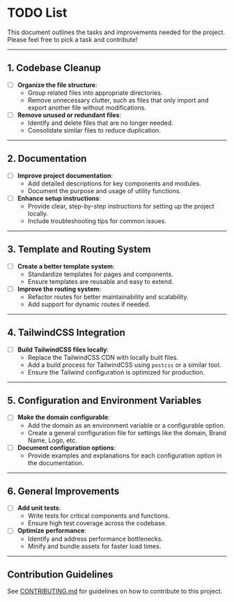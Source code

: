 # TODO List

This document outlines the tasks and improvements needed for the project. Please feel free to pick a task and contribute!

---

## 1. Codebase Cleanup

- [ ] **Organize the file structure**:
  - Group related files into appropriate directories.
  - Remove unnecessary clutter, such as files that only import and export another file without modifications.
- [ ] **Remove unused or redundant files**:
  - Identify and delete files that are no longer needed.
  - Consolidate similar files to reduce duplication.

---

## 2. Documentation

- [ ] **Improve project documentation**:
  - Add detailed descriptions for key components and modules.
  - Document the purpose and usage of utility functions.
- [ ] **Enhance setup instructions**:
  - Provide clear, step-by-step instructions for setting up the project locally.
  - Include troubleshooting tips for common issues.

---

## 3. Template and Routing System

- [ ] **Create a better template system**:
  - Standardize templates for pages and components.
  - Ensure templates are reusable and easy to extend.
- [ ] **Improve the routing system**:
  - Refactor routes for better maintainability and scalability.
  - Add support for dynamic routes if needed.

---

## 4. TailwindCSS Integration

- [ ] **Build TailwindCSS files locally**:
  - Replace the TailwindCSS CDN with locally built files.
  - Add a build process for TailwindCSS using `postcss` or a similar tool.
  - Ensure the Tailwind configuration is optimized for production.

---

## 5. Configuration and Environment Variables

- [ ] **Make the domain configurable**:
  - Add the domain as an environment variable or a configurable option.
  - Create a general configuration file for settings like the domain, Brand Name, Logo, etc.
- [ ] **Document configuration options**:
  - Provide examples and explanations for each configuration option in the documentation.

---

## 6. General Improvements

- [ ] **Add unit tests**:
  - Write tests for critical components and functions.
  - Ensure high test coverage across the codebase.
- [ ] **Optimize performance**:
  - Identify and address performance bottlenecks.
  - Minify and bundle assets for faster load times.

---

## Contribution Guidelines

See [CONTRIBUTING.md](CONTRIBUTING.md) for guidelines on how to contribute to this project.

